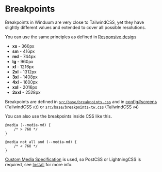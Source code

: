 # Breakpoints

Breakpoints in Winduum are very close to TailwindCSS, yet they have slightly different values and extended to cover all possible resolutions. 

You can use the same principles as defined in [Responsive design](https://tailwindcss.com/docs/responsive-design)

* **xs** - 360px
* **sm** - 416px
* **md** - 744px
* **lg** - 960px
* **xl** - 1216px
* **2xl** - 1312px
* **3xl** - 1408px
* **4xl** - 1600px
* **xxl** - 2016px
* **2xxl** - 2528px

Breakpoints are defined in [`src/base/breakpoints.css`](https://github.com/winduum/winduum/blob/main/src/base/breakpoints.css) and in [config#screens](/docs/base/config#screens)
(TailwindCSS `v3`)
or [`src/base/breakpoints-tw.css`](https://github.com/winduum/winduum/blob/main/src/base/breakpoints-tw.css)
(TailwindCSS `v4`)

You can also use the breakpoints inside CSS like this.

```postcss
@media (--media-md) {
    /* > 768 */
}

@media not all and (--media-md) {
    /* < 768 */
}
```
[Custom Media Specification](https://www.w3.org/TR/mediaqueries-5/#at-ruledef-custom-media) is used, so PostCSS or LightningCSS is required, see [Install](/docs/) for more info.
